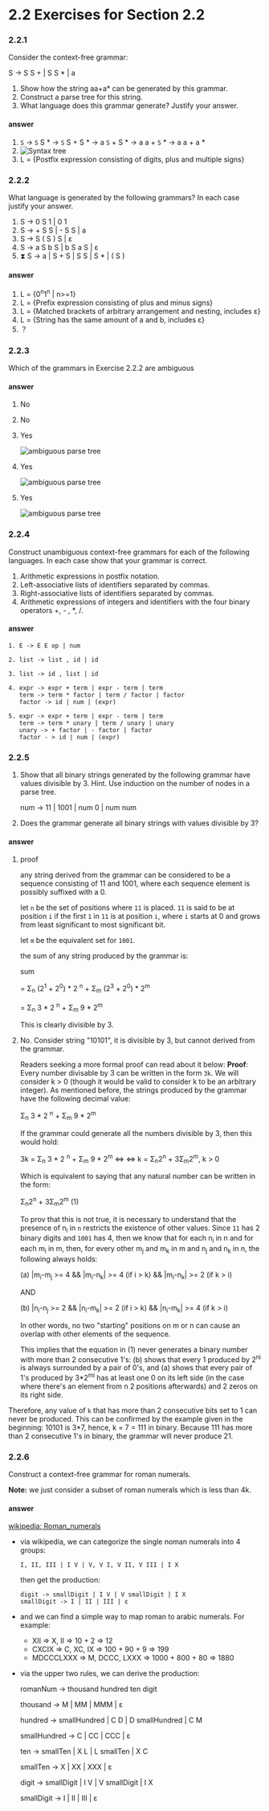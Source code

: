 # 2.2 Exercises for Section 2.2

### 2.2.1

Consider the context-free grammar:

S -> S S + | S S * | a
1. Show how the string aa+a* can be generated by this grammar.2. Construct a parse tree for this string.3. What language does this grammar generate? Justify your answer.

#### answer

1. `S` -> `S` S * -> `S` S + S * -> a `S` + S * -> a a + `S` * -> a a + a *
2. ![Syntax tree](https://raw.github.com/fool2fish/dragon-book-practice-answer/master/ch02/2.2/assets/2.2.1-2.png)
3. L = {Postfix expression consisting of digits, plus and multiple signs}

### 2.2.2

What language is generated by the following grammars? In each case justify your answer.

1. S -> 0 S 1 | 0 1
2. S -> + S S | - S S | a
3. S -> S ( S ) S | ε
4. S -> a S b S | b S a S | ε
5. ⧗ S -> a | S + S | S S | S * | ( S ) 

#### answer

1. L = {0<sup>n</sup>1<sup>n</sup> | n>=1}
2. L = {Prefix expression consisting of plus and minus signs}
3. L = {Matched brackets of arbitrary arrangement and nesting, includes ε}
4. L = {String has the same amount of a and b, includes ε}
5. ？

### 2.2.3

Which of the grammars in Exercise 2.2.2 are ambiguous

#### answer

1. No
2. No
3. Yes
    
   ![ambiguous parse tree](https://raw.github.com/fool2fish/dragon-book-practice-answer/master/ch02/2.2/assets/2.2.3-3.png)
    
4. Yes

    ![ambiguous parse tree](https://raw.github.com/fool2fish/dragon-book-practice-answer/master/ch02/2.2/assets/2.2.3-4.png)
    
5. Yes

    ![ambiguous parse tree](https://raw.github.com/fool2fish/dragon-book-practice-answer/master/ch02/2.2/assets/2.2.3-5.png)
    
### 2.2.4

Construct unambiguous context-free grammars for each ofthe following languages. In each case show that your grammar is correct.
1. Arithmetic expressions in postfix notation.2. Left-associative lists of identifiers separated by commas.3. Right-associative lists of identifiers separated by commas.4. Arithmetic expressions of integers and identifiers with the four binary operators +, - , *, /.

#### answer

```
1. E -> E E op | num

2. list -> list , id | id

3. list -> id , list | id

4. expr -> expr + term | expr - term | term
   term -> term * factor | term / factor | factor
   factor -> id | num | (expr)

5. expr -> expr + term | expr - term | term
   term -> term * unary | term / unary | unary
   unary -> + factor | - factor | factor
   factor - > id | num | (expr)
```
   
### 2.2.5 

1. Show that all binary strings generated by the following grammar have values divisible by 3. Hint. Use induction on the number of nodes in a parse tree.

    num -> 11 | 1001 | num 0 | num num

2.  Does the grammar generate all binary strings with values divisible by 3?

#### answer

1. proof

    any string derived from the grammar can be considered to be a sequence consisting of 11 and 1001, where each sequence element is possibly suffixed with a 0. 
    
    let `n` be the set of positions where `11` is placed. `11` is said to be at position `i` if the first `1` in `11` is at position `i`, where `i` starts at 0 and
    grows from least significant to most significant bit.

    let `m` be the equivalent set for `1001`.

    the sum of any string produced by the grammar is:

    sum 

    = Σ<sub>n</sub> (2<sup>1</sup> + 2<sup>0</sup>) * 2 <sup>n</sup> + Σ<sub>m</sub> (2<sup>3</sup> + 2<sup>0</sup>) * 2<sup>m</sup>

    = Σ<sub>n</sub> 3 * 2 <sup>n</sup> + Σ<sub>m</sub> 9 * 2<sup>m</sup>

    This is clearly divisible by 3.

2. No. Consider string "10101", it is divisible by 3, but cannot derived from the grammar.

   Readers seeking a more formal proof can read about it below:
   **Proof**:
   Every number divisable by 3 can be written in the form `3k`. We will consider k > 0 (though it would be valid to consider k to be an arbitrary integer).
   As mentioned before, the strings produced by the grammar have the following decimal value:

   Σ<sub>n</sub> 3 * 2 <sup>n</sup> + Σ<sub>m</sub> 9 * 2<sup>m</sup>

   If the grammar could generate all the numbers divisible by 3, then this would hold:

    3k = Σ<sub>n</sub> 3 * 2 <sup>n</sup> + Σ<sub>m</sub> 9 * 2<sup>m</sup> <=>
<=> k = Σ<sub>n</sub>2<sup>n</sup> + 3Σ<sub>m</sub>2<sup>m</sup>, k > 0

   Which is equivalent to saying that any natural number can be written in the form:

   Σ<sub>n</sub>2<sup>n</sup> + 3Σ<sub>m</sub>2<sup>m</sup> (1)

   To prov that this is not true, it is necessary to understand that the presence of n<sub>i</sub> in `n` restricts the existence of other values.
   Since `11` has 2 binary digits and `1001` has 4, then we know that for each n<sub>i</sub> in n and for each m<sub>i</sub> in m, then, for
   every other m<sub>j</sub> and m<sub>k</sub> in m and n<sub>j</sub> and n<sub>k</sub> in n, the following always holds:

   (a)
   |m<sub>i</sub>-m<sub>j</sub> >= 4 &&
   |m<sub>i</sub>-n<sub>k</sub>| >= 4 (if i > k) &&
   |m<sub>i</sub>-n<sub>k</sub>| >= 2 (if k > i)

   AND

   (b)
   |n<sub>i</sub>-n<sub>j</sub> >= 2 &&
   |n<sub>i</sub>-m<sub>k</sub>| >= 2 (if i > k) &&
   |n<sub>i</sub>-m<sub>k</sub>| >= 4 (if k > i)

   In other words, no two "starting" positions on m or n can cause an overlap with other elements of the sequence.

   This implies that the equation in (1) never generates a binary number with more than 2 consecutive 1's: (b) shows that every 1 produced by
   2<sup>ni</sup> is always surrounded by a pair of 0's, and (a) shows that every pair of 1's produced by 3*2<sup>mi</sup> has at least one 0 on
   its left side (in the case where there's an element from n 2 positions afterwards) and 2 zeros on its right side.

  Therefore, any value of `k` that has more than 2 consecutive bits set to 1 can never be produced. This can be confirmed by the example given in the beginning:
  10101 is 3*7, hence, k = 7 = 111 in binary. Because 111 has more than 2 consecutive 1's in binary, the grammar will never produce 21.

### 2.2.6

Construct a context-free grammar for roman numerals.
**Note:** we just consider a subset of roman numerals which is less than 4k.
#### answer[wikipedia: Roman_numerals](http://en.wikipedia.org/wiki/Roman_numerals)
- via wikipedia, we can categorize the single noman numerals into 4 groups:

    ```
    I, II, III | I V | V, V I, V II, V III | I X
    ```

    then get the production:
    
    ```
    digit -> smallDigit | I V | V smallDigit | I X
    smallDigit -> I | II | III | ε
    ```

- and we can find a simple way to map roman to arabic numerals. For example:

    - XII => X, II => 10 + 2 => 12
    - CXCIX => C, XC, IX => 100 + 90 + 9 => 199    - MDCCCLXXX => M, DCCC, LXXX => 1000 + 800 + 80 => 1880

- via the upper two rules, we can derive the production:

    romanNum -> thousand hundred ten digit

    thousand -> M | MM | MMM | ε 

    hundred -> smallHundred | C D | D smallHundred | C M

    smallHundred -> C | CC | CCC  | ε

    ten -> smallTen | X L | L smallTen | X C

    smallTen -> X | XX | XXX | ε

    digit -> smallDigit | I V | V smallDigit | I X

    smallDigit -> I | II | III  | ε
    